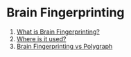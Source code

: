 # Brain Fingerprinting 
1) [What is Brain Fingerprinting?](https://github.com/Jayanth2209/Blog/blob/master/Multi%20Club%20Meet%20v0/What%20is%20Brain%20Fingerprinting%3F.md)
2) [Where is it used?]()
3) [Brain Fingerprinting vs Polygraph]()
